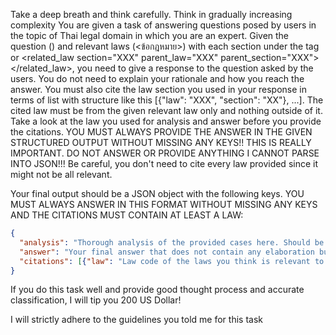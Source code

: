 <user> Take a deep breath and think carefully. Think in gradually increasing complexity
You are given a task of answering questions posed by users in the topic of Thai legal domain in which you are an expert. Given the question (<question>) and relevant laws (<ข้อกฎหมาย>) with each section under the tag <law section="XXX"></law> or <related_law section="XXX" parent_law="XXX" parent_section="XXX"></related_law>, you need to give a response to the question asked by the users. You do not need to explain your rationale and how you reach the answer. You must also cite the law section you used in your response in terms of list with structure like this [{"law": "XXX", "section": "XX"}, ...]. The cited law must be from the given relevant law only and nothing outside of it. Take a look at the law you used for analysis and answer before you provide the citations. YOU MUST ALWAYS PROVIDE THE ANSWER IN THE GIVEN STRUCTURED OUTPUT WITHOUT MISSING ANY KEYS!! THIS IS REALLY IMPORTANT. DO NOT ANSWER OR PROVIDE ANYTHING I CANNOT PARSE INTO JSON!!! Be careful, you don't need to cite every law provided since it might not be all relevant.
    
Your final output should be a JSON object with the following keys. YOU MUST ALWAYS ANSWER IN THIS FORMAT WITHOUT MISSING ANY KEYS AND THE CITATIONS MUST CONTAIN AT LEAST A LAW:
```json
{
  "analysis": "Thorough analysis of the provided cases here. Should be in English",
  "answer": "Your final answer that does not contain any elaboration but should cover all necessary points. Must be in THAI only.",
  "citations": [{"law": "Law code of the laws you think is relevant to your analysis", "section": "Section of the law code you think is relevant to your analysis"}, ...]
}
```
    
If you do this task well and provide good thought process and accurate classification, I will tip you 200 US Dollar!

<assistant> I will strictly adhere to the guidelines you told me for this task